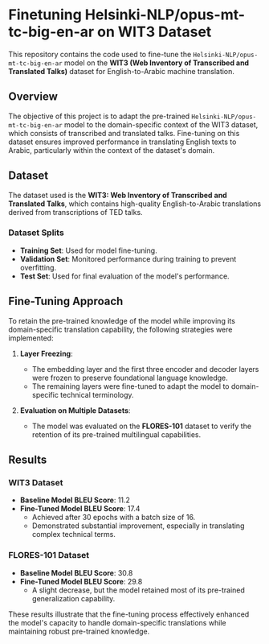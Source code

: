 # Finetuning Helsinki-NLP/opus-mt-tc-big-en-ar on WIT3 Dataset

This repository contains the code used to fine-tune the `Helsinki-NLP/opus-mt-tc-big-en-ar` model on the **WIT3 (Web Inventory of Transcribed and Translated Talks)** dataset for English-to-Arabic machine translation.

## Overview

The objective of this project is to adapt the pre-trained `Helsinki-NLP/opus-mt-tc-big-en-ar` model to the domain-specific context of the WIT3 dataset, which consists of transcribed and translated talks. Fine-tuning on this dataset ensures improved performance in translating English texts to Arabic, particularly within the context of the dataset's domain.

## Dataset

The dataset used is the **WIT3: Web Inventory of Transcribed and Translated Talks**, which contains high-quality English-to-Arabic translations derived from transcriptions of TED talks.

### Dataset Splits

- **Training Set**: Used for model fine-tuning.
- **Validation Set**: Monitored performance during training to prevent overfitting.
- **Test Set**: Used for final evaluation of the model's performance.

## Fine-Tuning Approach

To retain the pre-trained knowledge of the model while improving its domain-specific translation capability, the following strategies were implemented:

1. **Layer Freezing**:
   - The embedding layer and the first three encoder and decoder layers were frozen to preserve foundational language knowledge.
   - The remaining layers were fine-tuned to adapt the model to domain-specific technical terminology.

2. **Evaluation on Multiple Datasets**:
   - The model was evaluated on the **FLORES-101** dataset to verify the retention of its pre-trained multilingual capabilities.

## Results

### WIT3 Dataset

- **Baseline Model BLEU Score**: 11.2
- **Fine-Tuned Model BLEU Score**: 17.4
  - Achieved after 30 epochs with a batch size of 16.
  - Demonstrated substantial improvement, especially in translating complex technical terms.

### FLORES-101 Dataset

- **Baseline Model BLEU Score**: 30.8
- **Fine-Tuned Model BLEU Score**: 29.8
  - A slight decrease, but the model retained most of its pre-trained generalization capability.

These results illustrate that the fine-tuning process effectively enhanced the model's capacity to handle domain-specific translations while maintaining robust pre-trained knowledge.

